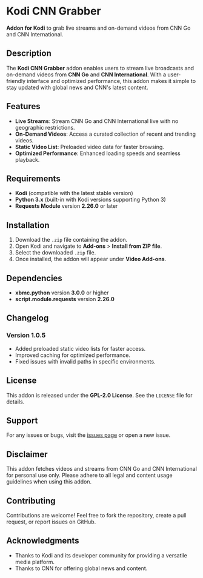 # Kodi CNN Grabber

**Addon for Kodi** to grab live streams and on-demand videos from CNN Go and CNN International.

## **Description**  
The **Kodi CNN Grabber** addon enables users to stream live broadcasts and on-demand videos from **CNN Go** and **CNN International**. With a user-friendly interface and optimized performance, this addon makes it simple to stay updated with global news and CNN's latest content.

## **Features**  
- **Live Streams**: Stream CNN Go and CNN International live with no geographic restrictions.  
- **On-Demand Videos**: Access a curated collection of recent and trending videos.  
- **Static Video List**: Preloaded video data for faster browsing.  
- **Optimized Performance**: Enhanced loading speeds and seamless playback.  

## **Requirements**  
- **Kodi** (compatible with the latest stable version)  
- **Python 3.x** (built-in with Kodi versions supporting Python 3)  
- **Requests Module** version **2.26.0** or later  

## **Installation**  
1. Download the `.zip` file containing the addon.  
2. Open Kodi and navigate to **Add-ons** > **Install from ZIP file**.  
3. Select the downloaded `.zip` file.  
4. Once installed, the addon will appear under **Video Add-ons**.

## **Dependencies**  
- **xbmc.python** version **3.0.0** or higher  
- **script.module.requests** version **2.26.0**  

## **Changelog**  
### Version 1.0.5  
- Added preloaded static video lists for faster access.  
- Improved caching for optimized performance.  
- Fixed issues with invalid paths in specific environments.

## **License**  
This addon is released under the **GPL-2.0 License**. See the `LICENSE` file for details.

## **Support**  
For any issues or bugs, visit the [issues page](https://github.com/the-blue-mage/plugin.video.cnn/issues) or open a new issue.

## **Disclaimer**  
This addon fetches videos and streams from CNN Go and CNN International for personal use only. Please adhere to all legal and content usage guidelines when using this addon.

## **Contributing**  
Contributions are welcome! Feel free to fork the repository, create a pull request, or report issues on GitHub.

## **Acknowledgments**  
- Thanks to Kodi and its developer community for providing a versatile media platform.  
- Thanks to CNN for offering global news and content.
